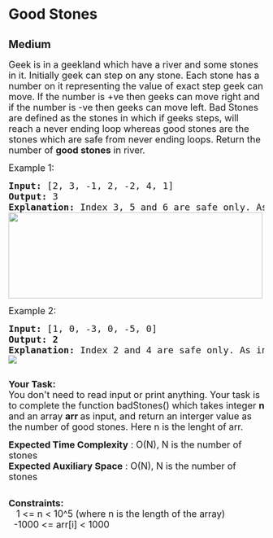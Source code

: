 # Good Stones
## Medium
<div class="problems_problem_content__Xm_eO"><p><span style="font-size: 18px;">Geek is in a geekland which have a river and some stones in it. Initially geek can step on any stone. Each stone has a number on it representing the value of exact step geek can move. If the number is +ve then geeks can move right and if the number is -ve then geeks can move left. Bad Stones are defined as the stones in which if geeks steps, will reach a never ending loop whereas good stones are the stones which are safe from never ending loops. Return the number of <strong>good stones</strong> in river.</span></p>
<p><span style="font-size: 18px;">Example 1:</span></p>
<pre><span style="font-size: 18px;"><strong>Input:</strong> [2, 3, -1, 2, -2, 4, 1]</span>
<span style="font-size: 18px;"><strong>Output: </strong>3
<strong>Explanation: </strong>Index 3, 5 and 6 are safe only. As index 1, 4, 2 forms a cycle and from index 0 you can go to index 2 which is part of cycle.
</span><img style="height: 169px; width: 500px;" src="https://media.geeksforgeeks.org/img-practice/good_stones_png-1663740812.png" alt="">
</pre>
<p><span style="font-size: 18px;">Example 2:</span></p>
<pre><span style="font-size: 18px;"><strong>Input:</strong> [1, 0, -3, 0, -5, 0]</span>
<span style="font-size: 18px;"><strong>Output: 2</strong>
<strong>Explanation: </strong>Index 2 and 4 are safe only. As index 0, 1, 3, 5 form cycle.
</span><img src="https://media.geeksforgeeks.org/img-practice/PROD/addEditProblem/713990/Web/Other/3500a2e3-a9d5-4957-a6c7-43ed30313c68_1685087994.jpg">

</pre>
<p><span style="font-size: 18px;"><strong>Your Task:</strong></span><br><span style="font-size: 18px;">You don't need to read input or print anything. Your task is to complete the function badStones() which takes integer <strong>n</strong> and&nbsp;an&nbsp;array <strong>arr </strong>as input, and return an interger value as the number of good stones. Here n is the lenght of arr.</span></p>
<p><span style="font-size: 18px;"><strong>Expected Time Complexity</strong>&nbsp;: O(N), N is the number of stones<br><strong>Expected Auxiliary Space</strong>&nbsp;: O(N),&nbsp;N is the number of stones</span></p>
<p><br><span style="font-size: 18px;"><strong>Constraints:</strong><br>&nbsp;&nbsp;&nbsp;1 &lt;= n&nbsp;&lt;&nbsp;10^5 (where n is the length of the array)<br>&nbsp; -1000 &lt;= arr[i] &lt; 1000</span></p></div>